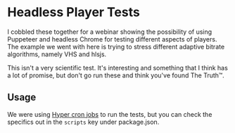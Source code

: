 # Headless Player Tests

I cobbled these together for a webinar showing the possibility of using Puppeteer and headless Chrome for testing different aspects of players. The example we went with here is trying to stress different adaptive bitrate algorithms, namely VHS and hlsjs.

This isn't a very scientific test. It's interesting and something that I think has a lot of promise, but don't go run these and think you've found The Truth™.

## Usage

We were using [Hyper cron jobs](https://hyper.sh/) to run the tests, but you can check the specifics out in the `scripts` key under package.json.
